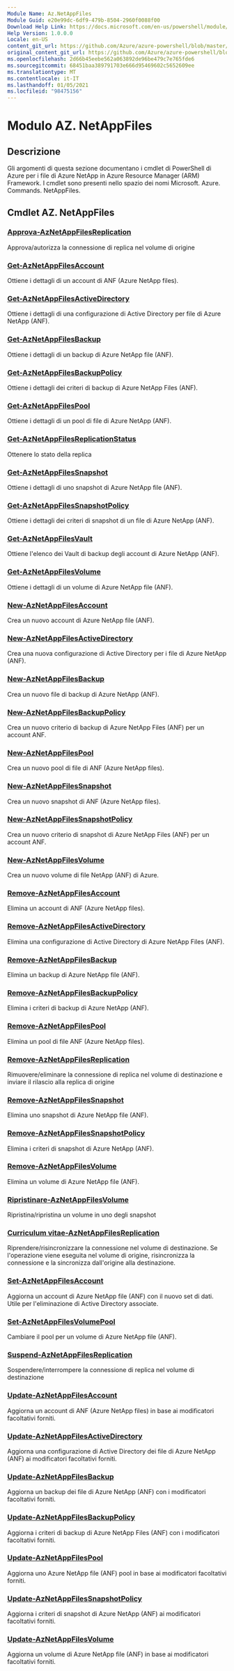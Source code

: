 ```yaml
---
Module Name: Az.NetAppFiles
Module Guid: e20e99dc-6df9-479b-8504-2960f0088f00
Download Help Link: https://docs.microsoft.com/en-us/powershell/module/az.netappfiles
Help Version: 1.0.0.0
Locale: en-US
content_git_url: https://github.com/Azure/azure-powershell/blob/master/src/NetAppFiles/NetAppFiles/help/Az.NetAppFiles.md
original_content_git_url: https://github.com/Azure/azure-powershell/blob/master/src/NetAppFiles/NetAppFiles/help/Az.NetAppFiles.md
ms.openlocfilehash: 2d66b45eebe562a063892de96be479c7e765fde6
ms.sourcegitcommit: 68451baa389791703e666d95469602c5652609ee
ms.translationtype: MT
ms.contentlocale: it-IT
ms.lasthandoff: 01/05/2021
ms.locfileid: "98475156"
---
```

# Modulo AZ. NetAppFiles
## Descrizione
Gli argomenti di questa sezione documentano i cmdlet di PowerShell di Azure per i file di Azure NetApp in Azure Resource Manager (ARM) Framework. I cmdlet sono presenti nello spazio dei nomi Microsoft. Azure. Commands. NetAppFiles.

## Cmdlet AZ. NetAppFiles
### [Approva-AzNetAppFilesReplication](Approve-AzNetAppFilesReplication.md)
Approva/autorizza la connessione di replica nel volume di origine

### [Get-AzNetAppFilesAccount](Get-AzNetAppFilesAccount.md)
Ottiene i dettagli di un account di ANF (Azure NetApp files).

### [Get-AzNetAppFilesActiveDirectory](Get-AzNetAppFilesActiveDirectory.md)
Ottiene i dettagli di una configurazione di Active Directory per file di Azure NetApp (ANF).

### [Get-AzNetAppFilesBackup](Get-AzNetAppFilesBackup.md)
Ottiene i dettagli di un backup di Azure NetApp file (ANF).

### [Get-AzNetAppFilesBackupPolicy](Get-AzNetAppFilesBackupPolicy.md)
Ottiene i dettagli dei criteri di backup di Azure NetApp Files (ANF).

### [Get-AzNetAppFilesPool](Get-AzNetAppFilesPool.md)
Ottiene i dettagli di un pool di file di Azure NetApp (ANF).

### [Get-AzNetAppFilesReplicationStatus](Get-AzNetAppFilesReplicationStatus.md)
Ottenere lo stato della replica

### [Get-AzNetAppFilesSnapshot](Get-AzNetAppFilesSnapshot.md)
Ottiene i dettagli di uno snapshot di Azure NetApp file (ANF).

### [Get-AzNetAppFilesSnapshotPolicy](Get-AzNetAppFilesSnapshotPolicy.md)
Ottiene i dettagli dei criteri di snapshot di un file di Azure NetApp (ANF).

### [Get-AzNetAppFilesVault](Get-AzNetAppFilesVault.md)
Ottiene l'elenco dei Vault di backup degli account di Azure NetApp (ANF).

### [Get-AzNetAppFilesVolume](Get-AzNetAppFilesVolume.md)
Ottiene i dettagli di un volume di Azure NetApp file (ANF).

### [New-AzNetAppFilesAccount](New-AzNetAppFilesAccount.md)
Crea un nuovo account di Azure NetApp file (ANF).

### [New-AzNetAppFilesActiveDirectory](New-AzNetAppFilesActiveDirectory.md)
Crea una nuova configurazione di Active Directory per i file di Azure NetApp (ANF).

### [New-AzNetAppFilesBackup](New-AzNetAppFilesBackup.md)
Crea un nuovo file di backup di Azure NetApp (ANF).

### [New-AzNetAppFilesBackupPolicy](New-AzNetAppFilesBackupPolicy.md)
Crea un nuovo criterio di backup di Azure NetApp Files (ANF) per un account ANF.

### [New-AzNetAppFilesPool](New-AzNetAppFilesPool.md)
Crea un nuovo pool di file di ANF (Azure NetApp files).

### [New-AzNetAppFilesSnapshot](New-AzNetAppFilesSnapshot.md)
Crea un nuovo snapshot di ANF (Azure NetApp files).

### [New-AzNetAppFilesSnapshotPolicy](New-AzNetAppFilesSnapshotPolicy.md)
Crea un nuovo criterio di snapshot di Azure NetApp Files (ANF) per un account ANF.

### [New-AzNetAppFilesVolume](New-AzNetAppFilesVolume.md)
Crea un nuovo volume di file NetApp (ANF) di Azure.

### [Remove-AzNetAppFilesAccount](Remove-AzNetAppFilesAccount.md)
Elimina un account di ANF (Azure NetApp files).

### [Remove-AzNetAppFilesActiveDirectory](Remove-AzNetAppFilesActiveDirectory.md)
Elimina una configurazione di Active Directory di Azure NetApp Files (ANF).

### [Remove-AzNetAppFilesBackup](Remove-AzNetAppFilesBackup.md)
Elimina un backup di Azure NetApp file (ANF).

### [Remove-AzNetAppFilesBackupPolicy](Remove-AzNetAppFilesBackupPolicy.md)
Elimina i criteri di backup di Azure NetApp (ANF).

### [Remove-AzNetAppFilesPool](Remove-AzNetAppFilesPool.md)
Elimina un pool di file ANF (Azure NetApp files).

### [Remove-AzNetAppFilesReplication](Remove-AzNetAppFilesReplication.md)
Rimuovere/eliminare la connessione di replica nel volume di destinazione e inviare il rilascio alla replica di origine

### [Remove-AzNetAppFilesSnapshot](Remove-AzNetAppFilesSnapshot.md)
Elimina uno snapshot di Azure NetApp file (ANF).

### [Remove-AzNetAppFilesSnapshotPolicy](Remove-AzNetAppFilesSnapshotPolicy.md)
Elimina i criteri di snapshot di Azure NetApp (ANF).

### [Remove-AzNetAppFilesVolume](Remove-AzNetAppFilesVolume.md)
Elimina un volume di Azure NetApp file (ANF).

### [Ripristinare-AzNetAppFilesVolume](Restore-AzNetAppFilesVolume.md)
Ripristina/ripristina un volume in uno degli snapshot

### [Curriculum vitae-AzNetAppFilesReplication](Resume-AzNetAppFilesReplication.md)
Riprendere/risincronizzare la connessione nel volume di destinazione. Se l'operazione viene eseguita nel volume di origine, risincronizza la connessione e la sincronizza dall'origine alla destinazione.

### [Set-AzNetAppFilesAccount](Set-AzNetAppFilesAccount.md)
Aggiorna un account di Azure NetApp file (ANF) con il nuovo set di dati. Utile per l'eliminazione di Active Directory associate.

### [Set-AzNetAppFilesVolumePool](Set-AzNetAppFilesVolumePool.md)
Cambiare il pool per un volume di Azure NetApp file (ANF).

### [Suspend-AzNetAppFilesReplication](Suspend-AzNetAppFilesReplication.md)
Sospendere/interrompere la connessione di replica nel volume di destinazione

### [Update-AzNetAppFilesAccount](Update-AzNetAppFilesAccount.md)
Aggiorna un account di ANF (Azure NetApp files) in base ai modificatori facoltativi forniti.

### [Update-AzNetAppFilesActiveDirectory](Update-AzNetAppFilesActiveDirectory.md)
Aggiorna una configurazione di Active Directory dei file di Azure NetApp (ANF) ai modificatori facoltativi forniti.

### [Update-AzNetAppFilesBackup](Update-AzNetAppFilesBackup.md)
Aggiorna un backup dei file di Azure NetApp (ANF) con i modificatori facoltativi forniti.

### [Update-AzNetAppFilesBackupPolicy](Update-AzNetAppFilesBackupPolicy.md)
Aggiorna i criteri di backup di Azure NetApp Files (ANF) con i modificatori facoltativi forniti.

### [Update-AzNetAppFilesPool](Update-AzNetAppFilesPool.md)
Aggiorna uno Azure NetApp file (ANF) pool in base ai modificatori facoltativi forniti.

### [Update-AzNetAppFilesSnapshotPolicy](Update-AzNetAppFilesSnapshotPolicy.md)
Aggiorna i criteri di snapshot di Azure NetApp (ANF) ai modificatori facoltativi forniti.

### [Update-AzNetAppFilesVolume](Update-AzNetAppFilesVolume.md)
Aggiorna un volume di Azure NetApp file (ANF) in base ai modificatori facoltativi forniti.

